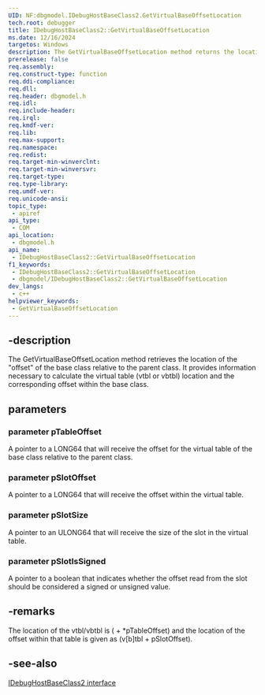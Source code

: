 ```yaml
---
UID: NF:dbgmodel.IDebugHostBaseClass2.GetVirtualBaseOffsetLocation
tech.root: debugger
title: IDebugHostBaseClass2::GetVirtualBaseOffsetLocation
ms.date: 12/16/2024
targetos: Windows
description: The GetVirtualBaseOffsetLocation method returns the location of the "offset" of the base class relative to the parent class. 
prerelease: false
req.assembly: 
req.construct-type: function
req.ddi-compliance: 
req.dll: 
req.header: dbgmodel.h
req.idl: 
req.include-header: 
req.irql: 
req.kmdf-ver: 
req.lib: 
req.max-support: 
req.namespace: 
req.redist: 
req.target-min-winverclnt: 
req.target-min-winversvr: 
req.target-type: 
req.type-library: 
req.umdf-ver: 
req.unicode-ansi: 
topic_type:
 - apiref
api_type:
 - COM
api_location:
 - dbgmodel.h
api_name:
 - IDebugHostBaseClass2::GetVirtualBaseOffsetLocation
f1_keywords:
 - IDebugHostBaseClass2::GetVirtualBaseOffsetLocation
 - dbgmodel/IDebugHostBaseClass2::GetVirtualBaseOffsetLocation
dev_langs:
 - c++
helpviewer_keywords:
 - GetVirtualBaseOffsetLocation
---
```


## -description

The GetVirtualBaseOffsetLocation method retrieves the location of the "offset" of the base class relative to the parent class. It provides information necessary to calculate the virtual table (vtbl or vbtbl) location and the corresponding offset within the base class.

## parameters
 

### parameter pTableOffset
 
A pointer to a LONG64 that will receive the offset for the virtual table of the base class relative to the parent class.

### parameter pSlotOffset
 
A pointer to a LONG64 that will receive the offset within the virtual table.

### parameter pSlotSize
 
A pointer to an ULONG64 that will receive the size of the slot in the virtual table.

### parameter pSlotIsSigned
 
A pointer to a boolean that indicates whether the offset read from the slot should be considered a signed or unsigned value.

## -remarks

The location of the vtbl/vbtbl is (<object> + *pTableOffset) and the location of the offset within that table is given as (v[b]tbl + pSlotOffset).

## -see-also

[IDebugHostBaseClass2 interface](nn-dbgmodel-idebughostbaseclass2.md)